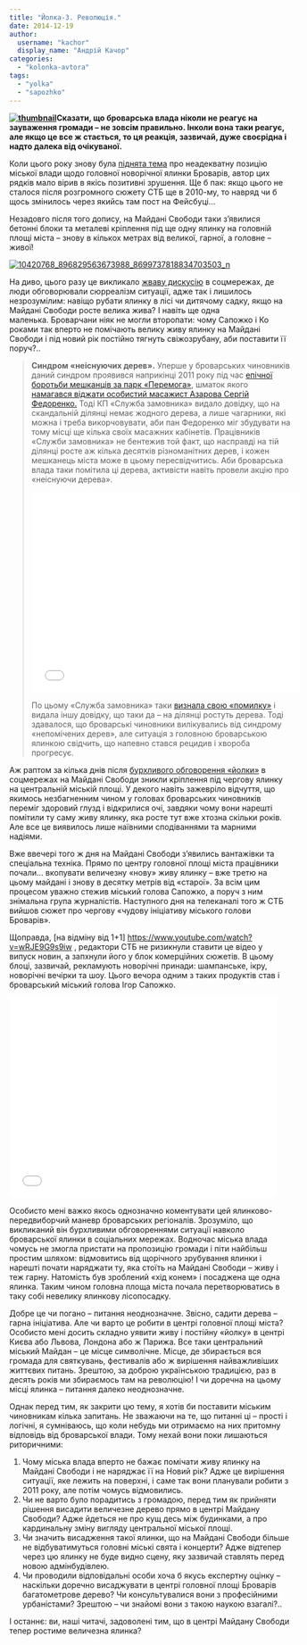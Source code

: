 ```yaml
---
title: "Йолка-3. Революція."
date: 2014-12-19
author: 
  username: "kachor"
  display_name: "Андрій Качор"
categories: 
  - "kolonka-avtora"
tags: 
  - "yolka"
  - "sapozhko"
---
```


**[![thumbnail](https://mpz.brovary.org/wp-content/uploads/2014/12/thumbnail.jpg)](https://mpz.brovary.org/wp-content/uploads/2014/12/thumbnail.jpg)Сказати, що броварська влада ніколи не реагує на зауваження громади – не зовсім правильно. Інколи вона таки реагує, але якщо це все ж стається, то ця реакція, зазвичай, дуже своєрідна і  надто далека від очікуваної.**

Коли цього року знову була [піднята тема](https://www.facebook.com/groups/brovary/permalink/939880482708585/) про неадекватну позицію міської влади щодо головної новорічної ялинки Броварів, автор цих рядків мало вірив в якісь позитивні зрушення. Ще б пак: якщо цього не сталося після розгромного сюжету СТБ ще в 2010-му, то навряд чи б щось змінилось через якийсь там пост на Фейсбуці…

Незадовго після того допису, на Майдані Свободи таки з’явилися бетонні блоки та металеві кріплення під ще одну ялинку на головній площі міста – знову в кількох метрах від великої, гарної, а головне – живої!

[![10420768_896829563673988_8699737818834703503_n](https://mpz.brovary.org/wp-content/uploads/2014/12/10420768_896829563673988_8699737818834703503_n.jpg)](https://mpz.brovary.org/wp-content/uploads/2014/12/10420768_896829563673988_8699737818834703503_n.jpg)

На диво, цього разу це викликало [жваву дискусію](https://www.facebook.com/photo.php?fbid=896829563673988&set=gm.944866548876645&type=1) в соцмережах, де люди обговорювали сюрреалізм ситуації, адже так і лишилось незрозумілим: навіщо рубати ялинку в лісі чи дитячому садку, якщо на Майдані Свободи росте велика жива? І навіть ще одна маленька. Броварчани ніяк не могли второпати: чому Сапожко і Ко роками так вперто не помічають велику живу ялинку на Майдані Свободи і під новий рік постійно тягнуть свіжозрубану, аби поставити її поруч?..

> **Синдром «неіснуючих дерев».** Уперше у броварських чиновників даний синдром проявився наприкінці 2011 року під час [епічної боротьби мешканців за парк «Перемога»](https://mpz.brovary.org/bitva-za-park-yak-tse-bulo-hronologiya-podiy/), шматок якого [намагався віджати особистий масажист Азарова Сергій Федоренко.](https://mpz.brovary.org/yak-brovarski-regionali-parkovu-zonu-zahopluvali/) Тоді КП «Служба замовника» видало довідку, що на скандальній ділянці немає жодного дерева, а лише чагарники, які можна і треба викорчовувати, аби пан Федоренко міг збудувати на тому місці ще кілька своїх масажних кабінетів. Працівників «Служби замовника» не бентежив той факт, що насправді на тій ділянці росте аж кілька десятків різноманітних дерев, і кожен мешканець міста може в цьому пересвідчитись. Аби броварська влада таки помітила ці дерева, активісти навіть провели акцію про «неіснуючи дерева».
> 
> <iframe src="//www.youtube.com/embed/GWHQrSLEAPw" width="480" height="360" frameborder="0" allowfullscreen="allowfullscreen"></iframe>
> 
> По цьому «Служба замовника» таки [визнала свою «помилку»](https://mpz.brovary.org/kp-sluzhba-zamovnika-viznalo-pomilku/) і видала іншу довідку, що таки да – на ділянці ростуть дерева. Тоді здавалося, що броварські чиновники вилікувались від синдрому «непомічених дерев», але ситуація з головною броварською ялинкою свідчить, що напевно стався рецидив і хвороба прогресує.

Аж раптом за кілька днів після [бурхливого обговорення «йолки»](https://www.facebook.com/photo.php?fbid=896829563673988&set=gm.944866548876645&type=1) в соцмережах на Майдані Свободи зникли кріплення під чергову ялинку на центральній міській площі. У декого навіть зажевріло відчуття, що якимось незбагненним чином у головах броварських чиновників переміг здоровий глузд і відкрилися очі, завдяки чому вони нарешті помітили ту саму живу ялинку, яка росте тут вже хтозна скільки років. Але все це виявилось лише наївними сподіваннями та марними надіями.

Вже ввечері того ж дня на Майдані Свободи з’явились вантажівки та спеціальна техніка. Прямо по центру головної площі міста працівники почали… вкопувати величезну «нову» живу ялинку – вже третю на цьому майдані і знову в десятку метрів від «старої». За всім цим процесом уважно стежив міський голова Сапожко, а поруч з ним знімальна група журналістів. Наступного дня на телеканалі того ж СТБ вийшов сюжет про чергову «чудову ініціативу міського голови Броварів».

Щоправда, [на відміну від 1+1] https://www.youtube.com/watch?v=wRJE9G9s9iw , редактори СТБ не ризикнули ставити це відео у випуск новин, а запхнули його у блок комерційних сюжетів. В цьому блоці, зазвичай, рекламують новорічні принади: шампанське, ікру, новорічні вечірки та шоу. Цього вечора одним з таких продуктів став і броварський міський голова Ігор Сапожко.

<iframe src="//www.youtube.com/embed/-LDzQwetepg" width="480" height="360" frameborder="0" allowfullscreen="allowfullscreen"></iframe>

Особисто мені важко якось однозначно коментувати цей ялинково-передвиборчий маневр броварських регіоналів. Зрозуміло, що викликаний він бурхливими обговореннями ситуації навколо броварської ялинки в соціальних мережах. Водночас міська влада чомусь не змогла пристати на пропозицію громади і піти найбільш простим шляхом: відмовитись від щорічного зрубування ялинки і нарешті почати наряджати ту, яка стоїть на Майдані Свободи – живу і теж гарну. Натомість був зроблений «хід конем» і посаджена ще одна ялинка. Таким чином головна площа міста почала перетворюватись в таку собі невелику ялинкову лісопосадку.

Добре це чи погано – питання неоднозначне. Звісно, садити дерева – гарна ініціатива. Але чи варто це робити в центрі головної площі міста? Особисто мені досить складно уявити живу і постійну «йолку» в центрі Києва або Львова, Лондона або ж Парижа. Все таки центральний міський Майдан – це місце символічне. Місце, де збирається вся громада для святкувань, фестивалів або ж вирішення найважливіших життєвих питань. Зрештою, за доброю українською традицією, раз в десять років ми збираємось там на революцію! І чи доречна на цьому місці ялинка – питання далеко неоднозначне.

Однак перед тим, як закрити цю тему, я хотів би поставити міським чиновникам кілька запитань. Не зважаючи на те, що питанні ці – прості і логічні, я сумніваюсь, що коли небудь ми отримаємо на них притомну відповідь від броварської влади. Тому нехай вони поки лишаються риторичними:

1. Чому міська влада вперто не бажає помічати живу ялинку на Майдані Свободи і не наряджає її на Новий рік? Адже це вирішення ситуації, яке лежить на поверхні, і саме так вони планували робити з 2011 року, але потім чомусь відмовились.
2. Чи не варто було порадитись з громадою, перед тим як прийняти рішення висадити величезне дерево прямо в центрі Майдану Свободи? Адже йдеться не про кущ десь між будинками, а про кардинальну зміну вигляду центральної міської площі.
3. Чи значить висадження такої ялинки, що на Майдані Свободи більше не відбуватимуться головні міські свята і концерти? Адже відтепер через цю ялинку не буде видно сцену, яку зазвичай ставлять перед новою адмінбудівлею.
4. Чи проводили відповідальні особи хоча б якусь експертну оцінку – наскільки доречно висаджувати в центрі головної площі Броварів багатометрове дерево? Чи консультувалися вони з професійними урбаністами? Зрештою – чи знайомі вони з такою наукою взагалі?..

І останнє: ви, наші читачі, задоволені тим, що в центрі Майдану Свободи тепер ростиме величезна ялинка?
